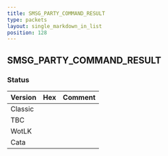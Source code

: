 ```yaml
---
title: SMSG_PARTY_COMMAND_RESULT
type: packets
layout: single_markdown_in_list
position: 128
---
```


## SMSG_PARTY_COMMAND_RESULT

### Status

Version | Hex | Comment
---------- | ---------- | ---------- 
Classic |  |  
TBC |  |  
WotLK |  |  
Cata |  |  
